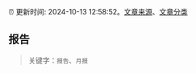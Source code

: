 :alarm_clock: 更新时间: 2024-10-13 12:58:52。[文章来源](/README.md)、[文章分类](/TAGS.md)

## 报告


> 关键字：`报告`、`月报`



